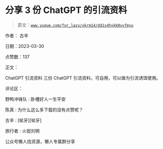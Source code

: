 # 分享 3 份 ChatGPT 的引流资料

> 原文：[`www.yuque.com/for_lazy/xkrm14/dd1s4hykk0vvfmyu`](https://www.yuque.com/for_lazy/xkrm14/dd1s4hykk0vvfmyu)



作者： 古辛



日期：2023-03-30



点赞数：137



正文：



ChatGPT 引流资料 三份 ChatGPT 引流资料，可自用，可以做为引流诱饵使用。



评论区：



野鸭冲锋队 : 卧槽好人一生平安



陈真 : 为什么这么多下载的没有点赞呢？



古辛 : [呲牙][呲牙]



旅行者 : 火钳刘明



公众号懒人找资源，懒人专属群分享

